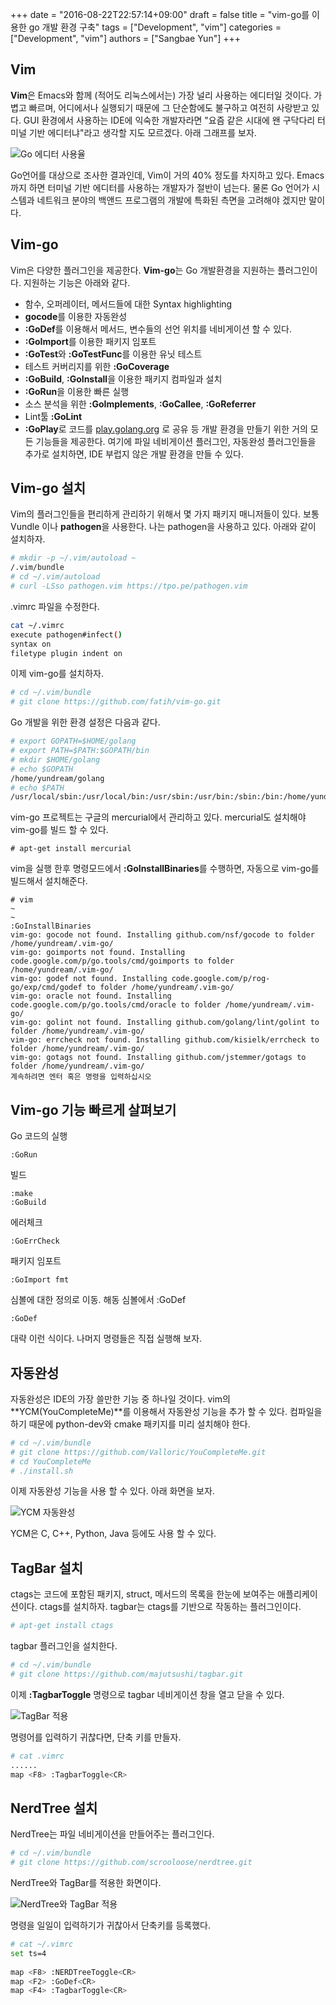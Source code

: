 +++
date = "2016-08-22T22:57:14+09:00"
draft = false
title = "vim-go를 이용한 go 개발 환경 구축"
tags = ["Development", "vim"]
categories = ["Development", "vim"]
authors = ["Sangbae Yun"]
+++
## Vim
**Vim**은 Emacs와 함께 (적어도 리눅스에서는) 가장 널리 사용하는 에디터일 것이다. 가볍고 빠르며, 어디에서나 실행되기 때문에 그 단순함에도 불구하고 여전히 사랑받고 있다. GUI 환경에서 사용하는 IDE에 익숙한 개발자라면 "요즘 같은 시대에 왠 구닥다리 터미널 기반 에디터냐"라고 생각할 지도 모르겠다. 아래 그래프를 보자. 

![Go 에디터 사용율](https://i.redditmedia.com/Zemj1bdTRcBwW8bF_UFEVSNZ9S1VrS4tsD4HC1b9jeI.jpg?w=844&s=1fbbaa5fe7f8ba1ba0942191327ffd70)

Go언어를 대상으로 조사한 결과인데, Vim이 거의 40% 정도를 차지하고 있다. Emacs까지 하면 터미널 기반 에디터를 사용하는 개발자가 절반이 넘는다. 물론 Go 언어가 시스템과 네트워크 분야의  백앤드 프로그램의 개발에 특화된 측면을 고려해야 겠지만 말이다. 

## Vim-go
Vim은 다양한 플러그인을 제공한다. **Vim-go**는 Go 개발환경을 지원하는 플러그인이다. 지원하는 기능은 아래와 같다.

  * 함수, 오퍼레이터, 메서드들에 대한 Syntax highlighting 
  * **gocode**를 이용한 자동완성
  * **:GoDef**를 이용해서 메서드, 변수들의 선언 위치를 네비게이션 할 수 있다. 
  * **:GoImport**를 이용한 패키지 임포트
  * **:GoTest**와 **:GoTestFunc**를 이용한 유닛 테스트
  * 테스트 커버리지를 위한 **:GoCoverage**
  * **:GoBuild**, **:GoInstall**을 이용한 패키지 컴파일과 설치
  * **:GoRun**을 이용한 빠른 실행
  * 소스 분석을 위한 **:GoImplements**, **:GoCallee**, **:GoReferrer**
  * Lint툴 **:GoLint**
  * **:GoPlay**로 코드를 [play.golang.org](https://play.golang.org) 로 공유
등 개발 환경을 만들기 위한 거의 모든 기능들을 제공한다. 여기에 파일 네비게이션 플러그인, 자동완성 플러그인들을 추가로 설치하면, IDE 부럽지 않은 개발 환경을 만들 수 있다. 

## Vim-go 설치
Vim의 플러그인들을 편리하게 관리하기 위해서 몇 가지 패키지 매니저들이 있다. 보통 Vundle 이나 **pathogen**을 사용한다. 나는 pathogen을 사용하고 있다. 아래와 같이 설치하자.
```sh
# mkdir -p ~/.vim/autoload ~ 
/.vim/bundle
# cd ~/.vim/autoload
# curl -LSso pathogen.vim https://tpo.pe/pathogen.vim
```

.vimrc 파일을 수정한다.
```sh
cat ~/.vimrc
execute pathogen#infect()
syntax on
filetype plugin indent on
```

이제 vim-go를 설치하자.
```sh
# cd ~/.vim/bundle
# git clone https://github.com/fatih/vim-go.git
```

Go 개발을 위한 환경 설정은 다음과 같다.
```sh
# export GOPATH=$HOME/golang 
# export PATH=$PATH:$GOPATH/bin
# mkdir $HOME/golang
# echo $GOPATH
/home/yundream/golang
# echo $PATH
/usr/local/sbin:/usr/local/bin:/usr/sbin:/usr/bin:/sbin:/bin:/home/yundream/golang/bin....
```

vim-go 프로젝트는 구글의 mercurial에서 관리하고 있다. mercurial도 설치해야 vim-go를 빌드 할 수 있다.
```
# apt-get install mercurial
```

vim을 실행 한후 명령모드에서 **:GoInstallBinaries**를 수행하면, 자동으로 vim-go를 빌드해서 설치해준다.
```
# vim
~
~
:GoInstallBinaries
vim-go: gocode not found. Installing github.com/nsf/gocode to folder /home/yundream/.vim-go/
vim-go: goimports not found. Installing code.google.com/p/go.tools/cmd/goimports to folder /home/yundream/.vim-go/
vim-go: godef not found. Installing code.google.com/p/rog-go/exp/cmd/godef to folder /home/yundream/.vim-go/
vim-go: oracle not found. Installing code.google.com/p/go.tools/cmd/oracle to folder /home/yundream/.vim-go/
vim-go: golint not found. Installing github.com/golang/lint/golint to folder /home/yundream/.vim-go/
vim-go: errcheck not found. Installing github.com/kisielk/errcheck to folder /home/yundream/.vim-go/
vim-go: gotags not found. Installing github.com/jstemmer/gotags to folder /home/yundream/.vim-go/
계속하려면 엔터 혹은 명령을 입력하십시오
```
## Vim-go 기능 빠르게 살펴보기
Go 코드의 실행
```
:GoRun
```

빌드
```
:make
:GoBuild
```

에러체크
```
:GoErrCheck
```

패키지 임포트
```
:GoImport fmt
```

심볼에 대한 정의로 이동. 해동 심볼에서 :GoDef
```
:GoDef
```

대략 이런 식이다. 나머지 명령들은 직접 실행해 보자.

## 자동완성
자동완성은 IDE의 가장 쓸만한 기능 중 하나일 것이다. vim의  **YCM(YouCompleteMe)**를 이용해서 자동완성 기능을 추가 할 수 있다. 컴파일을 하기 때문에 python-dev와 cmake 패키지를 미리 설치해야 한다.
```sh
# cd ~/.vim/bundle
# git clone https://github.com/Valloric/YouCompleteMe.git
# cd YouCompleteMe
# ./install.sh
```

이제 자동완성 기능을 사용 할 수 있다. 아래 화면을 보자.

![YCM 자동완성](https://lh5.googleusercontent.com/-n9eUbylZw50/U_C_wglq1aI/AAAAAAAAEQI/IsIWi6MYrdc/s640/golang-2.png)

YCM은 C, C++, Python, Java 등에도 사용 할 수 있다. 
## TagBar 설치
ctags는 코드에 포함된 패키지, struct, 메서드의 목록을 한눈에 보여주는 애플리케이션이다. ctags를 설치하자. tagbar는 ctags를 기반으로 작동하는 플러그인이다.
```sh
# apt-get install ctags
```

tagbar 플러그인을 설치한다.
```sh
# cd ~/.vim/bundle
# git clone https://github.com/majutsushi/tagbar.git
```
이제 **:TagbarToggle** 명령으로 tagbar 네비게이션 창을 열고 닫을 수 있다. 

![TagBar 적용](https://lh5.googleusercontent.com/-xO-ZcWBjqfQ/U_NybrcP-FI/AAAAAAAAEQ8/VjcKCUsrIE0/s640/golang-3.png)

명령어를 입력하기 귀찮다면, 단축 키를 만들자.
```sh
# cat .vimrc
......
map <F8> :TagbarToggle<CR>
```

## NerdTree 설치
NerdTree는 파일 네비게이션을 만들어주는 플러그인다.
```sh
# cd ~/.vim/bundle
# git clone https://github.com/scrooloose/nerdtree.git 
```

NerdTree와 TagBar를 적용한 화면이다.

![NerdTree와 TagBar 적용](https://lh6.googleusercontent.com/-yfhTJc0-xMc/U_N0PxZXmEI/AAAAAAAAERE/2n5LUOmtQGw/s640/golang-4.png)

명령을 일일이 입력하기가 귀찮아서 단축키를 등록했다.
```sh
# cat ~/.vimrc
set ts=4
 
map <F8> :NERDTreeToggle<CR>
map <F2> :GoDef<CR>
map <F4> :TagbarToggle<CR>
```
